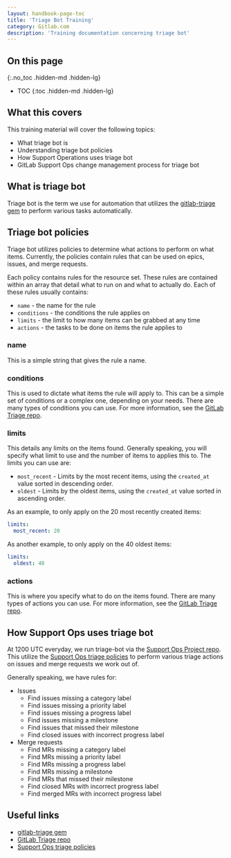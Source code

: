 ```yaml
---
layout: handbook-page-toc
title: 'Triage Bot Training'
category: Gitlab.com
description: 'Training documentation concerning triage bot'
---
```


## On this page
{:.no_toc .hidden-md .hidden-lg}

- TOC
{:toc .hidden-md .hidden-lg}

## What this covers

This training material will cover the following topics:

* What triage bot is
* Understanding triage bot policies
* How Support Operations uses triage bot
* GitLab Support Ops change management process for triage bot

## What is triage bot

Triage bot is the term we use for automation that utilizes the
[gitlab-triage gem](https://rubygems.org/gems/gitlab-triage) to perform various
tasks automatically.

## Triage bot policies

Triage bot utilizes policies to determine what actions to perform on what items.
Currently, the policies contain rules that can be used on epics, issues, and
merge requests.

Each policy contains rules for the resource set. These rules are contained
within an array that detail what to run on and what to actually do. Each of
these rules usually contains:

* `name` - the name for the rule
* `conditions` - the conditions the rule applies on
* `limits` - the limit to how many items can be grabbed at any time
* `actions` - the tasks to be done on items the rule applies to

### name

This is a simple string that gives the rule a name.

### conditions

This is used to dictate what items the rule will apply to. This can be a simple
set of conditions or a complex one, depending on your needs. There are many
types of conditions you can use. For more information, see the
[GitLab Triage repo](https://gitlab.com/gitlab-org/gitlab-triage).

### limits

This details any limits on the items found. Generally speaking, you will specify
what limit to use and the number of items to applies this to. The limits you can
use are:

* `most_recent` - Limits by the most recent items, using the `created_at` value
  sorted in descending order.
* `oldest` - Limits by the oldest items, using the `created_at` value sorted in
  ascending order.

As an example, to only apply on the 20 most recently created items:

```yaml
limits:
  most_recent: 20
```

As another example, to only apply on the 40 oldest items:

```yaml
limits:
  oldest: 40
```

### actions

This is where you specify what to do on the items found. There are many types of
actions you can use. For more information, see the
[GitLab Triage repo](https://gitlab.com/gitlab-org/gitlab-triage).

## How Support Ops uses triage bot

At 1200  UTC everyday, we run triage-bot via the
[Support Ops Project repo](https://gitlab.com/gitlab-com/support/support-ops).
This utilize the
[Support Ops triage policies](https://gitlab.com/gitlab-com/support/support-ops/support-ops-project/-/blob/master/.triage-policies.yml)
to perform various triage actions on issues and merge requests we work out of.

Generally speaking, we have rules for:

* Issues
  * Find issues missing a category label
  * Find issues missing a priority label
  * Find issues missing a progress label
  * Find issues missing a milestone
  * Find issues that missed their milestone
  * Find closed issues with incorrect progress label
* Merge requests
  * Find MRs missing a category label
  * Find MRs missing a priority label
  * Find MRs missing a progress label
  * Find MRs missing a milestone
  * Find MRs that missed their milestone
  * Find closed MRs with incorrect progress label
  * Find merged MRs with incorrect progress label

## Useful links

* [gitlab-triage gem](https://rubygems.org/gems/gitlab-triage)
* [GitLab Triage repo](https://gitlab.com/gitlab-org/gitlab-triage)
* [Support Ops triage policies](https://gitlab.com/gitlab-com/support/support-ops/support-ops-project/-/blob/master/.triage-policies.yml)
